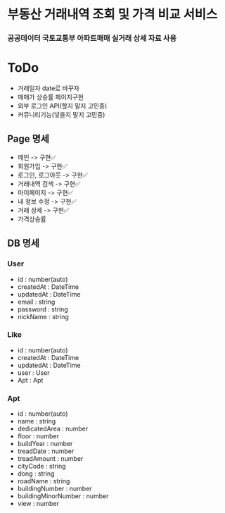 # 부동산 거래내역 조회 및 가격 비교 서비스

### 공공데이터 국토교통부 아파트매매 실거래 상세 자료 사용

# ToDo

- 거래일자 date로 바꾸자
- 매매가 상승률 페이지구현
- 외부 로그인 API(할지 말지 고민중)
- 커뮤니티기능(넣을지 말지 고민중)

## Page 명세

- 메인 -> 구현✅
- 회원가입 -> 구현✅
- 로그인, 로그아웃 -> 구현✅
- 거래내역 검색 -> 구현✅
- 마이페이지 -> 구현✅
- 내 정보 수정 -> 구현✅
- 거래 상세 -> 구현✅
- 가격상승률

## DB 명세

### User

- id : number(auto)
- createdAt : DateTime
- updatedAt : DateTime
- email : string
- password : string
- nickName : string

### Like

- id : number(auto)
- createdAt : DateTime
- updatedAt : DateTime
- user : User
- Apt : Apt

### Apt

- id : number(auto)
- name : string
- dedicatedArea : number
- floor : number
- buildYear : number
- treadDate : number
- treadAmount : number
- cityCode : string
- dong : string
- roadName : string
- buildingNumber : number
- buildingMinorNumber : number
- view : number
